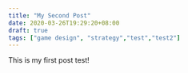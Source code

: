 ```yaml
---
title: "My Second Post"
date: 2020-03-26T19:29:20+08:00
draft: true
tags: ["game design", "strategy","test","test2"]
---
```


This is my first post test!
